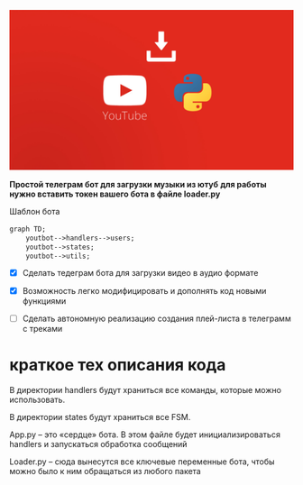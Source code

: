 
![1](https://github.com/Al3n-dev/youtbot/blob/master/ytb_pyt.jpg)

__Простой телеграм бот для загрузки музыки из ютуб__
__для работы нужно вставить токен вашего бота в файле loader.py__

Шаблон бота
```mermaid
graph TD;
    youtbot-->handlers-->users;
    youtbot-->states;
    youtbot-->utils;
```

- [X] Сделать тедеграм бота для загрузки видео в аудио формате
- [X] Возможность легко модифицировать и дополнять код новыми функциями
- [ ] Сделать автономную реализацию создания плей-листа в телеграмм с треками


# краткое тех описания кода 

В директории handlers будут храниться все команды, которые можно использовать.

В директории states будут храниться все FSM.

App.py – это «сердце» бота. В этом файле будет инициализироваться handlers и запускаться обработка сообщений

Loader.py – сюда вынесутся все ключевые переменные бота, чтобы можно было к ним обращаться из любого пакета

